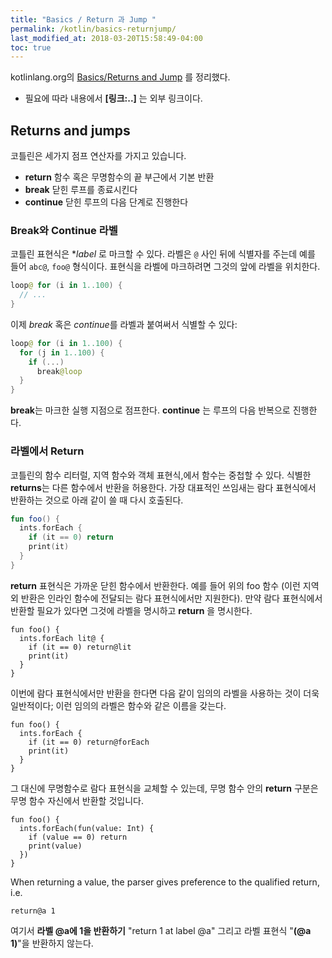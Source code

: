 ```yaml
---
title: "Basics / Return 과 Jump "
permalink: /kotlin/basics-returnjump/
last_modified_at: 2018-03-20T15:58:49-04:00
toc: true
---
```


kotlinlang.org의 [Basics/Returns and Jump](https://kotlinlang.org/docs/reference/returns.html) 를 정리했다.

- 필요에 따라 내용에서 **[링크:..]** 는 외부 링크이다.

## Returns and jumps

코틀린은 세가지 점프 연산자를 가지고 있습니다.
 - **return** 함수 혹은 무명함수의 끝 부근에서 기본 반환
 - **break** 닫힌 루프를 종료시킨다
 - **continue** 닫힌 루프의 다음 단계로 진행한다 

### Break와 Continue 라벨

코틀린 표현식은 **label* 로 마크할 수 있다. 라벨은 `@` 사인 뒤에 식별자를 주는데 예를 들어 `abc@`, `foo@` 형식이다. 표현식을 라벨에 마크하려면 그것의 앞에 라벨을 위치한다.

``` kotlin
loop@ for (i in 1..100) {
  // ...
}
```

이제 *break* 혹은 *continue*를 라벨과 붙여써서 식별할 수 있다:

```kotlin
loop@ for (i in 1..100) {
  for (j in 1..100) {
    if (...)
      break@loop
  }
}
```

**break**는 마크한 실행 지점으로 점프한다. **continue** 는 루프의 다음 반복으로 진행한다.


### 라벨에서 Return

코틀린의 함수 리터럴, 지역 함수와 객체 표현식,에서 함수는 중첩할 수 있다. 식별한 **returns**는 다른 함수에서 반환을 허용한다. 가장 대표적인 쓰임새는 람다 표현식에서 반환하는 것으로 아래 같이 쓸 때 다시 호출된다.

```kotlin
fun foo() {
  ints.forEach {
    if (it == 0) return
    print(it)
  }
}
```


**return** 표현식은 가까운 닫힌 함수에서 반환한다. 예를 들어 위의 foo 함수 (이런 지역외 반환은 인라인 함수에 전달되는 람다 표현식에서만 지원한다). 만약 람다 표현식에서 반환할 필요가 있다면 그것에 라벨을 명시하고 **return** 을 명시한다.

```
fun foo() {
  ints.forEach lit@ {
    if (it == 0) return@lit
    print(it)
  }
}
```

이번에 람다 표현식에서만 반환을 한다면 다음 같이 임의의 라벨을 사용하는 것이 더욱 일반적이다; 이런 임의의 라벨은 함수와 같은 이름을 갖는다.

```
fun foo() {
  ints.forEach {
    if (it == 0) return@forEach
    print(it)
  }
}
```

그 대신에 무명함수로 람다 표현식을 교체할 수 있는데, 무명 함수 안의 **return** 구분은 무명 함수 자신에서 반환할 것입니다.

```
fun foo() {
  ints.forEach(fun(value: Int) {
    if (value == 0) return
    print(value)
  })
}
```

When returning a value, the parser gives preference to the qualified return, i.e.

```
return@a 1
```

여기서 **라벨 @a에 1을 반환하기** "return 1 at label @a" 그리고 라벨 표현식 "**(@a 1)**"을 반환하지 않는다.